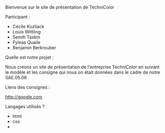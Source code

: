 Bienvenue sur le site de présentation de TechniColor 


Participant : 
- Cécile Kuzliack
- Louis Wittling
- Semih Taskin
- Fyleas Quaile
- Benjamin Berkrouber 

Quelle est notre projet :

Nous créons un site de présentation de l'entreprise TechniColor en suivant le modèle et les consigne qui nous 
on était données dans le cadre de notre SAE.05.06

Liens des consignes : 

http://google.com 



Langages utilisés ?

- html
- css 
- 
